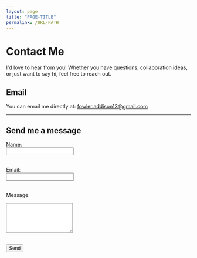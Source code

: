 ```yaml
---
layout: page
title: "PAGE-TITLE"
permalink: /URL-PATH
---
```



# Contact Me

I'd love to hear from you! Whether you have questions, collaboration ideas, or just want to say hi, feel free to reach out.

## Email

You can email me directly at: [fowler.addison13@gmail.com](mailto:fowler.addison13@gmail.com)

---

## Send me a message

<form action="https://formspree.io/f/movwbprp" method="POST">
  <label for="name">Name:</label><br />
  <input type="text" id="name" name="name" required /><br /><br />

  <label for="email">Email:</label><br />
  <input type="email" id="email" name="_replyto" required /><br /><br />

  <label for="message">Message:</label><br />
  <textarea id="message" name="message" rows="5" required></textarea><br /><br />

  <button type="submit">Send</button>
</form>
